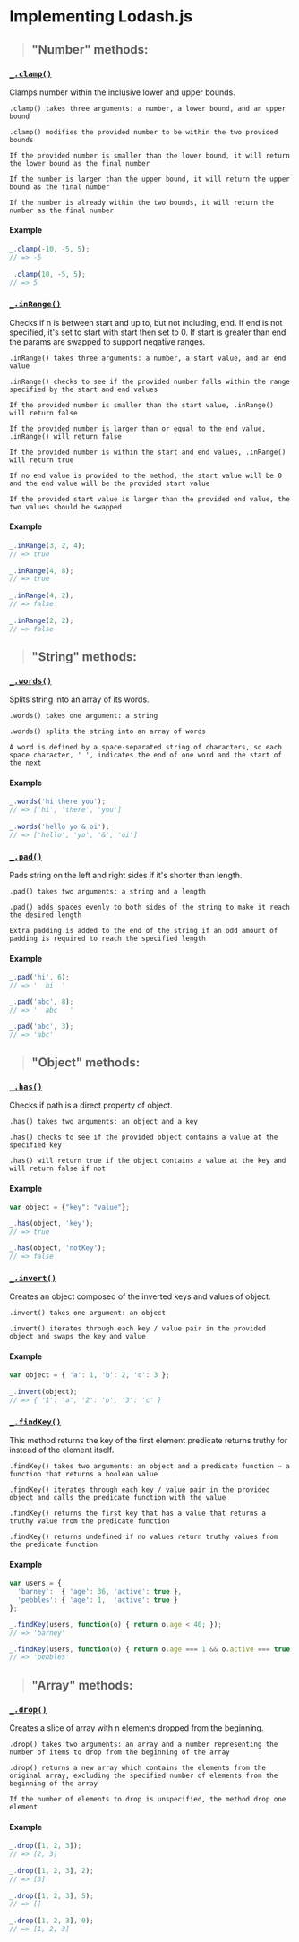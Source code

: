 # Implementing Lodash.js

> ## "Number" methods:

### [`_.clamp()`](https://lodash.com/docs/4.17.15#clamp)

Clamps number within the inclusive lower and upper bounds.
```
.clamp() takes three arguments: a number, a lower bound, and an upper bound

.clamp() modifies the provided number to be within the two provided bounds

If the provided number is smaller than the lower bound, it will return the lower bound as the final number

If the number is larger than the upper bound, it will return the upper bound as the final number

If the number is already within the two bounds, it will return the number as the final number
```
#### Example
``` js
_.clamp(-10, -5, 5);
// => -5
 
_.clamp(10, -5, 5);
// => 5
```

### [`_.inRange()`](https://lodash.com/docs/4.17.15#inRange)

Checks if n is between start and up to, but not including, end. If end is not specified, it's set to start with start then set to 0. If start is greater than end the params are swapped to support negative ranges.
```
.inRange() takes three arguments: a number, a start value, and an end value

.inRange() checks to see if the provided number falls within the range specified by the start and end values

If the provided number is smaller than the start value, .inRange() will return false

If the provided number is larger than or equal to the end value, .inRange() will return false

If the provided number is within the start and end values, .inRange() will return true

If no end value is provided to the method, the start value will be 0 and the end value will be the provided start value

If the provided start value is larger than the provided end value, the two values should be swapped
```
#### Example
``` js
_.inRange(3, 2, 4);
// => true
 
_.inRange(4, 8);
// => true
 
_.inRange(4, 2);
// => false
 
_.inRange(2, 2);
// => false
```

> ## "String" methods:

### [`_.words()`](https://lodash.com/docs/4.17.15#words)

Splits string into an array of its words.

```
.words() takes one argument: a string

.words() splits the string into an array of words

A word is defined by a space-separated string of characters, so each space character, ' ', indicates the end of one word and the start of the next
```
#### Example
``` js
_.words('hi there you');
// => ['hi', 'there', 'you']
 
_.words('hello yo & oi');
// => ['hello', 'yo', '&', 'oi']
```

### [`_.pad()`](https://lodash.com/docs/4.17.15#pad)

Pads string on the left and right sides if it's shorter than length.

```
.pad() takes two arguments: a string and a length

.pad() adds spaces evenly to both sides of the string to make it reach the desired length

Extra padding is added to the end of the string if an odd amount of padding is required to reach the specified length
```
#### Example
``` js
_.pad('hi', 6);
// => '  hi  '

_.pad('abc', 8);
// => '  abc   '

_.pad('abc', 3);
// => 'abc'
```

> ## "Object" methods:

### [`_.has()`](https://lodash.com/docs/4.17.15#has)

Checks if path is a direct property of object.

```
.has() takes two arguments: an object and a key

.has() checks to see if the provided object contains a value at the specified key

.has() will return true if the object contains a value at the key and will return false if not
```

#### Example
``` js
var object = {"key": "value"};

_.has(object, 'key');
// => true

_.has(object, 'notKey');
// => false
```

### [`_.invert()`](https://lodash.com/docs/4.17.15#invert)

Creates an object composed of the inverted keys and values of object.
```
.invert() takes one argument: an object

.invert() iterates through each key / value pair in the provided object and swaps the key and value
```

#### Example
``` js
var object = { 'a': 1, 'b': 2, 'c': 3 };
 
_.invert(object);
// => { '1': 'a', '2': 'b', '3': 'c' }
```

### [`_.findKey()`](https://lodash.com/docs/4.17.15#findKey)

This method returns the key of the first element predicate returns truthy for instead of the element itself.
```
.findKey() takes two arguments: an object and a predicate function — a function that returns a boolean value

.findKey() iterates through each key / value pair in the provided object and calls the predicate function with the value

.findKey() returns the first key that has a value that returns a truthy value from the predicate function

.findKey() returns undefined if no values return truthy values from the predicate function
```

#### Example
``` js
var users = {
  'barney':  { 'age': 36, 'active': true },
  'pebbles': { 'age': 1,  'active': true }
};

_.findKey(users, function(o) { return o.age < 40; });
// => 'barney'

_.findKey(users, function(o) { return o.age === 1 && o.active === true });
// => 'pebbles'
```

> ## "Array" methods:

### [`_.drop()`](https://lodash.com/docs/4.17.15#drop)

Creates a slice of array with n elements dropped from the beginning.

```
.drop() takes two arguments: an array and a number representing the number of items to drop from the beginning of the array

.drop() returns a new array which contains the elements from the original array, excluding the specified number of elements from the beginning of the array

If the number of elements to drop is unspecified, the method drop one element
```

#### Example
``` js
_.drop([1, 2, 3]);
// => [2, 3]
 
_.drop([1, 2, 3], 2);
// => [3]
 
_.drop([1, 2, 3], 5);
// => []
 
_.drop([1, 2, 3], 0);
// => [1, 2, 3]
```
